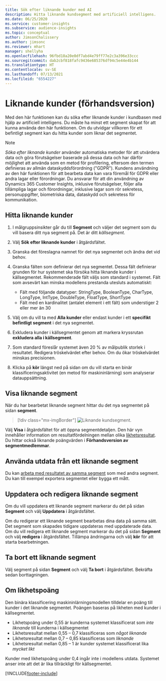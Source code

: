 ```yaml
---
title: Sök efter liknande kunder med AI
description: Hitta liknande kundsegment med artificiell intelligens.
ms.date: 06/25/2020
ms.service: customer-insights
ms.subservice: audience-insights
ms.topic: conceptual
author: JimsonChalissery
ms.author: jimsonc
ms.reviewer: mhart
manager: shellyha
ms.openlocfilehash: 96fbd18a20e0df7abd4e79ff77e2c3a396e33ccc
ms.sourcegitcommit: dab2cbf818fafc9436e685376df94c5e44e4b144
ms.translationtype: HT
ms.contentlocale: sv-SE
ms.lasthandoff: 07/13/2021
ms.locfileid: "6554227"
---
```

# <a name="similar-customers-preview"></a>Liknande kunder (förhandsversion)

Med den här funktionen kan du söka efter liknande kunder i kundbasen med hjälp av artificiell intelligens. Du måste ha minst ett segment skapat för att kunna använda den här funktionen. Om du utvidgar villkoren för ett befintligt segment kan du hitta kunder som liknar det segmentet.

> [!NOTE]
> *Söka efter liknande kunder* använder automatiska metoder för att utvärdera data och göra förutsägelser baserade på dessa data och har därför möjlighet att använda som en metod för profilering, eftersom den termen definieras av allmän dataskyddsförordning ("GDPR"). Kundens användning av den här funktionen för att bearbeta data kan vara föremål för GDPR eller andra lagar eller förordningar. Du ansvarar för att din användning av Dynamics 365 Customer Insights, inklusive förutsägelser, följer alla tillämpliga lagar och förordningar, inklusive lagar som rör sekretess, personuppgifter, biometriska data, dataskydd och sekretess för kommunikation.

## <a name="finding-similar-customers"></a>Hitta liknande kunder

1. I målgruppsinsikter går du till **Segment** och väljer det segment som du vill basera ditt nya segment på. Det är ditt *källsegment*.

1. Välj **Sök efter liknande kunder** i åtgärdsfältet.

1. Granska det föreslagna namnet för det nya segmentet och ändra det vid behov.

1. Granska fälten som definierar det nya segmentet. Dessa fält definierar grunden för hur systemet ska försöka hitta liknande kunder i källsegmentet. Rekommenderade fält väljs som standard i systemet.
  Fält som avsevärt kan minska modellens prestanda utesluts automatiskt:
  
   - Fält med följande datatyper: StringType, BooleanType, CharType, LongType, IntType, DoubleType, FloatType, ShortType
   - Fält med en kardinalitet (antalet element i ett fält) som understiger 2 eller mer än 30

1. Välj om du vill ta med **Alla kunder** eller endast kunder i ett **specifikt befintligt segment** i det nya segmentet.

1. Exkludera kunder i källsegmentet genom att markera kryssrutan **exkludera alla i källsegment**.

1. Som standard föreslår systemet även 20 % av målpublik storlek i resultatet. Redigera tröskelvärdet efter behov. Om du ökar tröskelvärdet minskas precisionen.

1. Klicka på **kör** längst ned på sidan om du vill starta en binär klassificeringsaktivitet (en metod för maskininlärning) som analyserar datauppsättning.

## <a name="view-the-similar-segment"></a>Visa liknande segment

När du har bearbetat liknande segment hittar du det nya segmentet på sidan **segment**.

> [!div class="mx-imgBorder"]
> ![Liknande kundsegment.](media/expanded-segment.png "Liknande kundsegment")

Välj **Visa** i åtgärdsfältet för att öppna segmentdetaljen. Den här vyn innehåller information om resultatfördelningen mellan olika [likhetsresultat](#about-similarity-scores). Du hittar också liknande poängvärden i **Förhandsversion av segmentmedlemmar**.

## <a name="use-the-output-of-a-similar-segment"></a>Använda utdata från ett liknande segment

Du kan [arbeta med resultatet av samma segment](segments.md) som med andra segment. Du kan till exempel exportera segmentet eller bygga ett mått.

## <a name="refresh-and-edit-a-similar-segment"></a>Uppdatera och redigera liknande segment

Om du vill uppdatera ett liknande segment markerar du det på sidan **Segment** och välj **Uppdatera** i åtgärdsfältet.

Om du redigerar ett liknande segment bearbetas dina data på samma sätt. Det segment som skapades tidigare uppdateras med uppdaterade data.    
Om du vill redigera ett liknande segment markerar du det på sidan **Segment** och välj **redigera** i åtgärdsfältet. Tillämpa ändringarna och välj **kör** för att starta bearbetningen.

## <a name="delete-a-similar-segment"></a>Ta bort ett liknande segment

Välj segment på sidan **Segment** och välj **Ta bort** i åtgärdsfältet. Bekräfta sedan borttagningen.

## <a name="about-similarity-scores"></a>Om likhetspoäng

Den binära klassificering maskininlärningsmodellen tilldelar en poäng till kunder i det liknande segmentet. Poängen baseras på likheten med kunder i källsegmentet.

- Likhetspoäng under 0,55 är kunderna systemet klassificerat som *inte liknande* till kunderna i källsegmentet
- Likhetsresultat mellan 0,55 – 0,7 klassificeras som *något liknande*
- Likhetsresultat mellan 0,7 – 0,85 klassificeras som *liknande*
- Likhetsresultat mellan 0,85 – 1 är kunder systemet klassificerat lika *mycket likt*

Kunder med likhetspoäng under 0,4 ingår inte i modellens utdata. Systemet anser inte att det är lika tillräckligt för källsegmentet.


[!INCLUDE[footer-include](../includes/footer-banner.md)]
